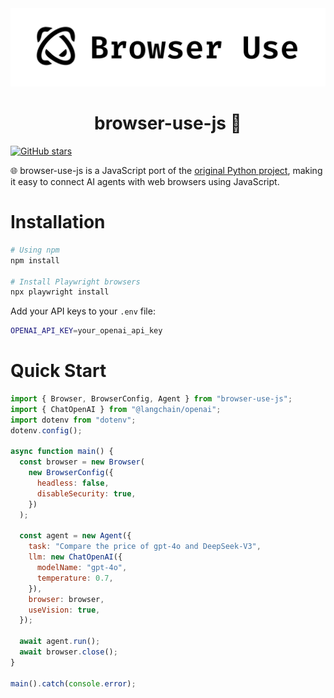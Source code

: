<picture>
  <source media="(prefers-color-scheme: dark)" srcset="./static/browser-use-dark.png">
  <source media="(prefers-color-scheme: light)" srcset="./static/browser-use.png">
  <img alt="Shows a black Browser Use Logo in light color mode and a white one in dark color mode." src="./static/browser-use.png"  width="full">
</picture>

<h1 align="center">browser-use-js 🤖</h1>

[![GitHub stars](https://img.shields.io/github/stars/datvt-pexdia/browser-use-js?style=social)](https://github.com/datvt-pexdia/browser-use-js/stargazers)

🌐 browser-use-js is a JavaScript port of the [original Python project](https://github.com/browser-use/browser-use), making it easy to connect AI agents with web browsers using JavaScript.

# Installation

```bash
# Using npm
npm install

# Install Playwright browsers
npx playwright install
```

Add your API keys to your `.env` file:

```bash
OPENAI_API_KEY=your_openai_api_key
```

# Quick Start

```javascript
import { Browser, BrowserConfig, Agent } from "browser-use-js";
import { ChatOpenAI } from "@langchain/openai";
import dotenv from "dotenv";
dotenv.config();

async function main() {
  const browser = new Browser(
    new BrowserConfig({
      headless: false,
      disableSecurity: true,
    })
  );

  const agent = new Agent({
    task: "Compare the price of gpt-4o and DeepSeek-V3",
    llm: new ChatOpenAI({
      modelName: "gpt-4o",
      temperature: 0.7,
    }),
    browser: browser,
    useVision: true,
  });

  await agent.run();
  await browser.close();
}

main().catch(console.error);
```
